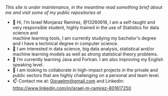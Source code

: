 _This site is under maintenance, in the meantime read something brief about me and visit some of my public repositories at_

- 👋 Hi, I’m Israel Monjaraz Ramírez, @13260618, I am a self-taught and very responsible student, highly trained in the use of Statistics for data science and       
      machine learning tools, I am currently studying my bachelor's degree and I have a technical degree in computer science. 
- 👀 I am interested in data science, big data analysis, statistical and/or machine learning models as well as strong statistical theory problems.
- 🌱 I’m currently learning Java and Fortran. I am also improving my English speaking level.
- 💞️ I am looking to collaborate in high-impact projects in the private and public sectors that are highly challenging on a personal and team level. 
- 📫 Contact me at: 0israelmr@gmail.com and Linkedin: https://www.linkedin.com/in/israel-m-ramirez-801617250

<!---
13260618/13260618 is a ✨ special ✨ repository because its `README.md` (this file) appears on your GitHub profile.
You can click the Preview link to take a look at your changes.
--->
